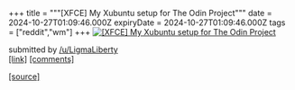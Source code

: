 +++
title = """[XFCE] My Xubuntu setup for The Odin Project"""
date = 2024-10-27T01:09:46.000Z
expiryDate = 2024-10-27T01:09:46.000Z
tags = ["reddit","wm"]
+++
[![[XFCE] My Xubuntu setup for The Odin Project](https://preview.redd.it/yihhttvj87xd1.jpeg?width=640&crop=smart&auto=webp&s=b7ae3859d41bfc7c90fd57e10fc5a58aaecdce7a "[XFCE] My Xubuntu setup for The Odin Project")](https://www.reddit.com/r/unixporn/comments/1gczr4l/xfce_my_xubuntu_setup_for_the_odin_project/)

submitted by [/u/LigmaLiberty](https://www.reddit.com/user/LigmaLiberty)  
[\[link\]](https://i.redd.it/yihhttvj87xd1.jpeg) [\[comments\]](https://www.reddit.com/r/unixporn/comments/1gczr4l/xfce_my_xubuntu_setup_for_the_odin_project/)

[[source]](https://www.reddit.com/r/unixporn/comments/1gczr4l/xfce_my_xubuntu_setup_for_the_odin_project/)

